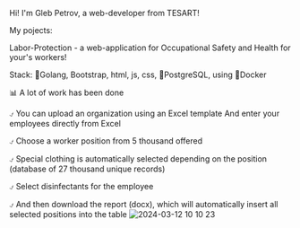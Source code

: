Hi! I'm Gleb Petrov, a web-developer from TESART!


My pojects:

Labor-Protection - a web-application for Occupational Safety and Health for your's workers!

Stack: 🐹Golang, Bootstrap, html, js, css, 🐘PostgreSQL, using 🐳Docker

📊 A lot of work has been done

⍻ You can upload an organization using an Excel template
And enter your employees directly from Excel

⍻ Choose a worker position from 5 thousand offered

⍻ Special clothing is automatically selected depending on the position (database of 27 thousand unique records)

⍻ Select disinfectants for the employee

⍻ And then download the report (docx), which will automatically insert all selected positions into the table
![2024-03-12 10 10 23](https://github.com/SharpWheel417/SharpWheel417/assets/151491653/63773e31-1e50-41c2-ba7e-eaad6386c18d)
